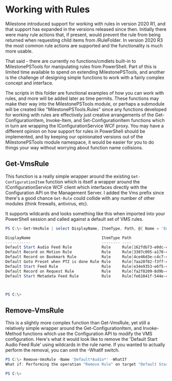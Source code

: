 # Working with Rules

Milestone introduced support for working with rules in version 2020 R1, and that support has expanded in the versions released since then. Initially there were many rule actions that, if present, would prevent the rule from being returned when requesting child items from /RuleFolder. In version 2020 R3 the most common rule actions are supported and the functionality is much more usable.

That said - there are currently no functions/cmdlets built-in to MilestonePSTools for manipulating rules from PowerShell. Part of this is limited time available to spend on extending MilestonePSTools, and another is the challenge of designing simple functions to work with a fairly complex concept and interface.

The scripts in this folder are functional examples of how you can work with rules, and more will be added later as time permits. These functions may make their way into the MilestonePSTools module, or perhaps a submodule will be created like "MilestonePSTools.Rules" since any functions developed for working with rules are effectively just creative arrangements of the Get-ConfigurationItem, Invoke-Item, and Set-ConfigurationItem functions which in turn are wrapping the IConfigurationService WCF proxy. You may have a different opinion on how support for rules in PowerShell should be implemented, and by keeping our opinionated versions out of the MilestonePSTools module namespace, it would be easier for you to do things your way without worrying about function name collisions.

## Get-VmsRule

This function is a really simple wrapper around the existing `Get-ConfigurationItem` function which is itself a wrapper around the IConfigurationService WCF client which interfaces directly with the Configuration API on the Management Server. I added the Vms prefix since there's a good chance `Get-Rule` could collide with any number of other modules (think firewalls, antivirus, etc).

It supports wildcards and looks something like this when imported into your PowerShell session and called against a default set of VMS rules.

```powershell
PS C:\> Get-VmsRule | select DisplayName, ItemType, Path, @{ Name = 'Enabled'; Expression = { $_.EnableProperty.Enabled } }

DisplayName                               ItemType Path                                       Enabled
-----------                               -------- ----                                       -------
Default Start Audio Feed Rule             Rule     Rule[162fdb73-e0dc-4a2d-baa6-54b0d2b16684]    True
Default Record on Motion Rule             Rule     Rule[3307c095-a170-49d3-ab11-1baf8783acb9]    True
Default Record on Bookmark Rule           Rule     Rule[4ce46d3e-c4c7-46b2-a580-fc98cdc24611]    True
Default Goto Preset when PTZ is done Rule Rule     Rule[7aa28f82-f3ff-4398-9781-061299178c7f]   False
Default Start Feed Rule                   Rule     Rule[e34e9353-e6f5-43ff-8e8f-d4a558159b2b]    True
Default Record on Request Rule            Rule     Rule[fa2f8209-8d9b-4580-a6eb-17e58c99a610]    True
Default Start Metadata Feed Rule          Rule     Rule[fe61841f-544e-44d7-b7a8-cd709195162d]    True



PS C:\> 
```

## Remove-VmsRule

This is a slightly more complex function than Get-VmsRule, yet still a relatively simple wrapper around the Get-ConfigurationItem, and Invoke-Method functions which use the Configuration API to modify the VMS configuration. Here's what it would look like to remove the 'Default Start Audio Feed Rule' using wildcards in the rule name. If you wanted to actually perform the removal, you can omit the -WhatIf switch.

```powershell
PS C:\> Remove-VmsRule -Name 'Default*Audio*' -WhatIf
What if: Performing the operation "Remove Rule" on target "Default Start Audio Feed Rule".

PS C:\> 
```
